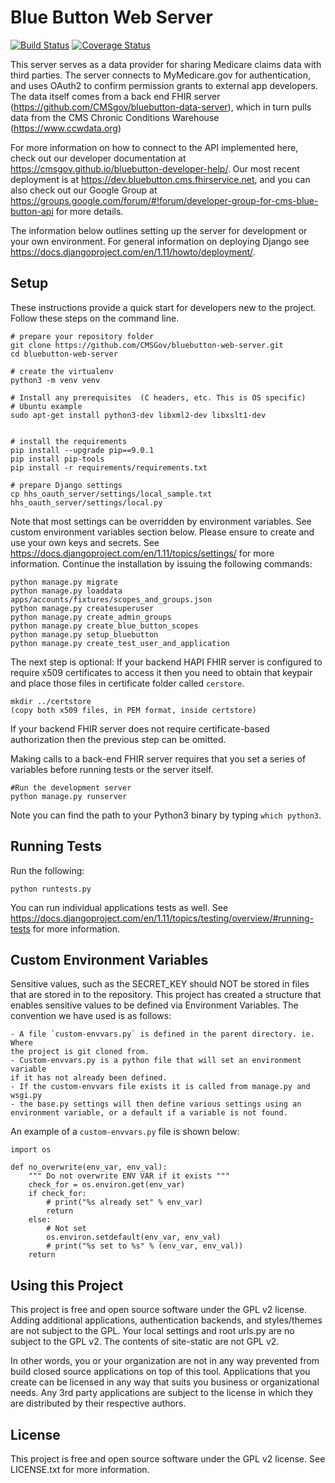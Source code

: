 Blue Button Web Server
=====================================================

[![Build Status](https://travis-ci.org/CMSgov/bluebutton-web-server.svg?branch=develop)](https://travis-ci.org/CMSGov/hhs_oauth_server)
[![Coverage Status](https://coveralls.io/repos/github/CMSgov/bluebutton-web-server/badge.svg?branch=develop)](https://coveralls.io/github/CMSgov/bluebutton-web-server?branch=develop)

This server serves as a data provider for sharing Medicare claims data with third parties.
The server connects to MyMedicare.gov for authentication, and uses OAuth2 to confirm permission
grants to external app developers. The data itself comes from a back end FHIR server
(https://github.com/CMSgov/bluebutton-data-server), which in turn pulls data from the CMS
Chronic Conditions Warehouse (https://www.ccwdata.org)

For more information on how to connect to the API implemented here, check out our
developer documentation at https://cmsgov.github.io/bluebutton-developer-help/. Our most
recent deployment is at https://dev.bluebutton.cms.fhirservice.net, and you can also
check out our Google Group at https://groups.google.com/forum/#!forum/developer-group-for-cms-blue-button-api
for more details.

The information below outlines setting up the server for development or your own environment.
For general information on deploying Django see https://docs.djangoproject.com/en/1.11/howto/deployment/.

Setup
-----

These instructions provide a quick start for developers new to the project.
Follow these steps on the command line.

    # prepare your repository folder
    git clone https://github.com/CMSGov/bluebutton-web-server.git
    cd bluebutton-web-server

    # create the virtualenv
    python3 -m venv venv

    # Install any prerequisites  (C headers, etc. This is OS specific)
    # Ubuntu example
    sudo apt-get install python3-dev libxml2-dev libxslt1-dev


    # install the requirements
    pip install --upgrade pip==9.0.1
    pip install pip-tools
    pip install -r requirements/requirements.txt

    # prepare Django settings
    cp hhs_oauth_server/settings/local_sample.txt hhs_oauth_server/settings/local.py

Note that most settings can be overridden by environment variables. See custom environment variables section below.
Please ensure to create and use your own keys and secrets.  See https://docs.djangoproject.com/en/1.11/topics/settings/
for more information. Continue the installation by issuing the following commands:


    python manage.py migrate
    python manage.py loaddata apps/accounts/fixtures/scopes_and_groups.json
    python manage.py createsuperuser
    python manage.py create_admin_groups
    python manage.py create_blue_button_scopes
    python manage.py setup_bluebutton
    python manage.py create_test_user_and_application

 The next step is optional:  If your backend HAPI FHIR server is configured to require x509
 certificates to access it then you need to obtain that keypair and place those files in
 certificate folder called `cerstore`.

    mkdir ../certstore
    (copy both x509 files, in PEM format, inside certstore)

If your backend FHIR server does not require certificate-based authorization
then the previous step can be omitted.

Making calls to a back-end FHIR server requires that you set a series of
variables before running tests or the server itself.

    #Run the development server
    python manage.py runserver

Note you can find the path to your Python3 binary by typing `which python3`.

Running Tests
-------------

Run the following:

    python runtests.py

You can run individual applications tests as well.
See https://docs.djangoproject.com/en/1.11/topics/testing/overview/#running-tests
for more information.


Custom Environment Variables
----------------------------

Sensitive values, such as the SECRET_KEY should NOT be stored in files that
are stored in to the repository. This project has created a structure that
enables sensitive values to be defined via Environment Variables. The convention
we have used is as follows:

    - A file `custom-envvars.py` is defined in the parent directory. ie. Where
    the project is git cloned from.
    - Custom-envvars.py is a python file that will set an environment variable
    if it has not already been defined.
    - If the custom-envvars file exists it is called from manage.py and  wsgi.py
    - the base.py settings will then define various settings using an
    environment variable, or a default if a variable is not found.

An example of a `custom-envvars.py` file is shown below:

    import os

    def no_overwrite(env_var, env_val):
        """ Do not overwrite ENV VAR if it exists """
        check_for = os.environ.get(env_var)
        if check_for:
            # print("%s already set" % env_var)
            return
        else:
            # Not set
            os.environ.setdefault(env_var, env_val)
            # print("%s set to %s" % (env_var, env_val))
        return

Using this Project
------------------

This project is free and open source software under the GPL v2 license.  Adding additional
applications, authentication backends, and styles/themes are not subject to the GPL.
Your local settings and root urls.py are no subject to the GPL v2. The contents of site-static
are not GPL v2.

In other words, you or your organization are not in any way prevented from build closed source applications
on top of this tool. Applications that you create can be licensed in any way that suits you business or organizational needs.
Any 3rd party applications are subject to the license in which they are distributed
by their respective authors.


License
-------

This project is free and open source software under the GPL v2 license. See LICENSE.txt for more information.
